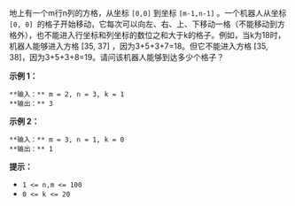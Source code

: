 地上有一个m行n列的方格，从坐标 `[0,0]` 到坐标 `[m-1,n-1]` 。一个机器人从坐标 `[0, 0]
`的格子开始移动，它每次可以向左、右、上、下移动一格（不能移动到方格外），也不能进入行坐标和列坐标的数位之和大于k的格子。例如，当k为18时，机器人能够进入方格
[35, 37] ，因为3+5+3+7=18。但它不能进入方格 [35, 38]，因为3+5+3+8=19。请问该机器人能够到达多少个格子？



**示例 1：**

    
    
    **输入：** m = 2, n = 3, k = 1
    **输出：** 3
    

**示例 2：**

    
    
    **输入：** m = 3, n = 1, k = 0
    **输出：** 1
    

**提示：**

  * `1 <= n,m <= 100`
  * `0 <= k <= 20`

